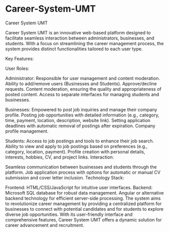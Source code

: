 # Career-System-UMT


 Career System UMT

Career System UMT is an innovative web-based platform designed to facilitate seamless interaction between administrators, businesses, and students. With a focus on streamlining the career management process, the system provides distinct functionalities tailored to each user type.

Key Features:

User Roles:

Administrator: Responsible for user management and content moderation.
Ability to add/remove users (Businesses and Students).
Approve/decline requests.
Content moderation, ensuring the quality and appropriateness of posted content.
Access to separate interfaces for managing students and businesses.

Businesses: Empowered to post job inquiries and manage their company profile.
Posting job opportunities with detailed information (e.g., category, time, payment, location, description, website link).
Setting application deadlines with automatic removal of postings after expiration.
Company profile management.

Students: Access to job postings and tools to enhance their job search.
Ability to view and apply to job postings based on preferences (e.g., category, location, payment).
Profile creation with personal details, interests, hobbies, CV, and project links.
Interaction:

Seamless communication between businesses and students through the platform.
Job application process with options for automatic or manual CV submission and cover letter inclusion.
Technology Stack:

Frontend: HTML/CSS/JavaScript for intuitive user interfaces.
Backend: Microsoft SQL database for robust data management.
Angular or alternative backend technology for efficient server-side processing.
The system aims to revolutionize career management by providing a centralized platform for businesses to connect with potential candidates and for students to explore diverse job opportunities. With its user-friendly interface and comprehensive features, Career System UMT offers a dynamic solution for career advancement and recruitment.
